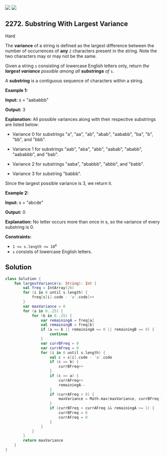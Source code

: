 [![](https://img.shields.io/github/stars/javadev/LeetCode-in-Kotlin?label=Stars&style=flat-square)](https://github.com/javadev/LeetCode-in-Kotlin)
[![](https://img.shields.io/github/forks/javadev/LeetCode-in-Kotlin?label=Fork%20me%20on%20GitHub%20&style=flat-square)](https://github.com/javadev/LeetCode-in-Kotlin/fork)

## 2272\. Substring With Largest Variance

Hard

The **variance** of a string is defined as the largest difference between the number of occurrences of **any** `2` characters present in the string. Note the two characters may or may not be the same.

Given a string `s` consisting of lowercase English letters only, return _the **largest variance** possible among all **substrings** of_ `s`.

A **substring** is a contiguous sequence of characters within a string.

**Example 1:**

**Input:** s = "aababbb"

**Output:** 3

**Explanation:** All possible variances along with their respective substrings are listed below: 

- Variance 0 for substrings "a", "aa", "ab", "abab", "aababb", "ba", "b", "bb", and "bbb". 

- Variance 1 for substrings "aab", "aba", "abb", "aabab", "ababb", "aababbb", and "bab". 

- Variance 2 for substrings "aaba", "ababbb", "abbb", and "babb". 

- Variance 3 for substring "babbb". 
  
Since the largest possible variance is 3, we return it.

**Example 2:**

**Input:** s = "abcde"

**Output:** 0

**Explanation:** No letter occurs more than once in s, so the variance of every substring is 0.

**Constraints:**

*   <code>1 <= s.length <= 10<sup>4</sup></code>
*   `s` consists of lowercase English letters.

## Solution

```kotlin
class Solution {
    fun largestVariance(s: String): Int {
        val freq = IntArray(26)
        for (i in 0 until s.length) {
            freq[s[i].code - 'a'.code]++
        }
        var maxVariance = 0
        for (a in 0..25) {
            for (b in 0..25) {
                var remainingA = freq[a]
                val remainingB = freq[b]
                if (a == b || remainingA == 0 || remainingB == 0) {
                    continue
                }
                var currBFreq = 0
                var currAFreq = 0
                for (i in 0 until s.length) {
                    val c = s[i].code - 'a'.code
                    if (c == b) {
                        currBFreq++
                    }
                    if (c == a) {
                        currAFreq++
                        remainingA--
                    }
                    if (currAFreq > 0) {
                        maxVariance = Math.max(maxVariance, currBFreq - currAFreq)
                    }
                    if (currBFreq < currAFreq && remainingA >= 1) {
                        currBFreq = 0
                        currAFreq = 0
                    }
                }
            }
        }
        return maxVariance
    }
}
```